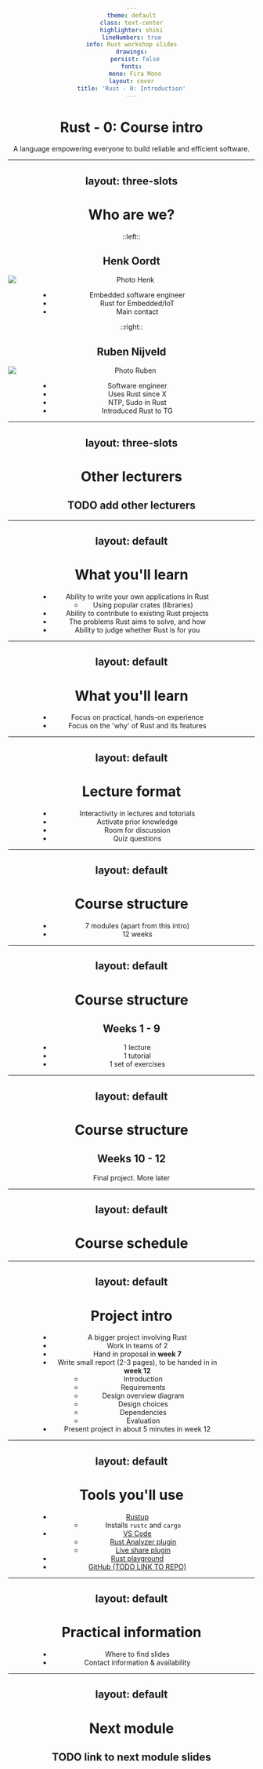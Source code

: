 ```yaml
---
theme: default
class: text-center
highlighter: shiki
lineNumbers: true
info: Rust workshop slides
drawings:
  persist: false
fonts:
  mono: Fira Mono
layout: cover
title: 'Rust - 0: Introduction'
---
```


# Rust - 0: Course intro

A language empowering everyone
to build reliable and efficient software.

---
layout: three-slots
---

# Who are we?

::left::
## Henk Oordt

![Photo Henk](https://tweedegolf.nl/images/hd_sept_21_small.jpg)

- Embedded software engineer
- Rust for Embedded/IoT
- Main contact

::right::

## Ruben Nijveld

![Photo Ruben](https://tweedegolf.nl/images/ruben-square-200px.jpg)

- Software engineer
- Uses Rust since X
- NTP, Sudo in Rust
- Introduced Rust to TG

<style>
h2 {
  text-align: center
}

ul {
  width: 70%;
  display: block;
  margin: auto;
}

img {
  display: block;
  margin: auto;
}

</style>

---
layout: three-slots
---
# Other lecturers

## TODO add other lecturers

<style>
* {
  text-align: center
}

img {
  display: block;
  margin: auto;
}

.col-left {
  background: red;
}
</style>

---
layout: default
---
# What you'll learn
- Ability to write your own applications in Rust
  - Using popular crates (libraries)
- Ability to contribute to existing Rust projects
- The problems Rust aims to solve, and how
- Ability to judge whether Rust is for you

---
layout: default
---
# What you'll learn
- Focus on practical, hands-on experience
- Focus on the 'why' of Rust and its features

---
layout: default
---
# Lecture format
- Interactivity in lectures and totorials
- Activate prior knowledge
- Room for discussion
- Quiz questions

<!-- Note: explain that this is because there are confusing topics -->

---
layout: default
---
# Course structure
 - 7 modules (apart from this intro)
 - 12 weeks
---
layout: default
---
# Course structure
## Weeks 1 - 9
 - 1 lecture
 - 1 tutorial
 - 1 set of exercises

---
layout: default
---
# Course structure
## Weeks 10 - 12
Final project. More later

---
layout: default
---
# Course schedule
<!-- TODO add tables with modules, lecturers and dates -->
---
layout: default
---
# Project intro

- A bigger project involving Rust
- Work in teams of 2
- Hand in proposal in **week 7**
- Write small report (2-3 pages), to be handed in in **week 12**
    - Introduction
    - Requirements
    - Design overview diagram
    - Design choices
    - Dependencies
    - Evaluation
- Present project in about 5 minutes in week 12
<!-- TODO point towards list of ideas -->
---
layout: default
---
# Tools you'll use
- [Rustup](https://rustup.rs/)
  - Installs `rustc` and `cargo`
- [VS Code](https://code.visualstudio.com/)
  - [Rust Analyzer plugin](https://marketplace.visualstudio.com/items?itemName=rust-lang.rust-analyzer)
  - [Live share plugin](https://marketplace.visualstudio.com/items?itemName=MS-vsliveshare.vsliveshare-pack)
- [Rust playground](https://play.rust-lang.org/)
- [GitHub (TODO LINK TO REPO)]()

---
layout: default
---
# Practical information
- Where to find slides
- Contact information & availability


---
layout: default
---
# Next module

## TODO link to next module slides
